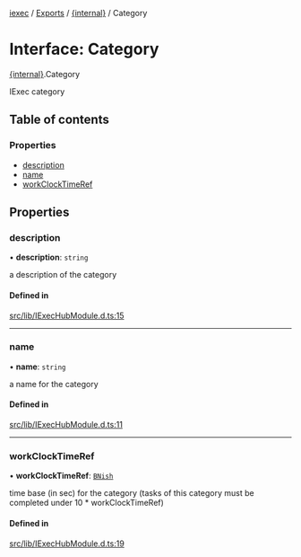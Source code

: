 [iexec](../README.md) / [Exports](../modules.md) / [{internal}](../modules/internal_.md) / Category

# Interface: Category

[{internal}](../modules/internal_.md).Category

IExec category

## Table of contents

### Properties

- [description](internal_.Category.md#description)
- [name](internal_.Category.md#name)
- [workClockTimeRef](internal_.Category.md#workclocktimeref)

## Properties

### description

• **description**: `string`

a description of the category

#### Defined in

[src/lib/IExecHubModule.d.ts:15](https://github.com/iExecBlockchainComputing/iexec-sdk/blob/0c88714/src/lib/IExecHubModule.d.ts#L15)

___

### name

• **name**: `string`

a name for the category

#### Defined in

[src/lib/IExecHubModule.d.ts:11](https://github.com/iExecBlockchainComputing/iexec-sdk/blob/0c88714/src/lib/IExecHubModule.d.ts#L11)

___

### workClockTimeRef

• **workClockTimeRef**: [`BNish`](../modules/internal_.md#bnish)

time base (in sec) for the category (tasks of this category must be completed under 10 * workClockTimeRef)

#### Defined in

[src/lib/IExecHubModule.d.ts:19](https://github.com/iExecBlockchainComputing/iexec-sdk/blob/0c88714/src/lib/IExecHubModule.d.ts#L19)
